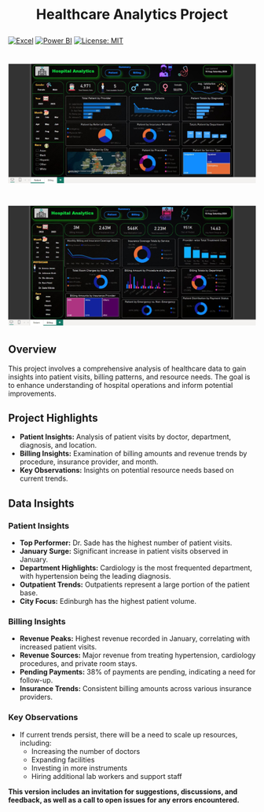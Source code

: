 # <p align ="center"> Healthcare Analytics Project

[![Excel](https://img.shields.io/badge/Excel-365-blue.svg)](https://www.microsoft.com/en-us/microsoft-365/excel)
[![Power BI](https://img.shields.io/badge/Power%20BI-Desktop-yellow.svg)](https://powerbi.microsoft.com/)
[![License: MIT](https://img.shields.io/badge/License-MIT-yellow.svg)](https://opensource.org/licenses/MIT)

# <p align ="center">![Pic](https://github.com/Pandat-0052/Healthcare-Analytics-Project-Hospital-Provider-Power-BI/blob/main/Patient.JPG)</p>
# <p align ="center">![Pic](https://github.com/Pandat-0052/Healthcare-Analytics-Project-Hospital-Provider-Power-BI/blob/main/Billing.JPG)</p>

## Overview

This project involves a comprehensive analysis of healthcare data to gain insights into patient visits, billing patterns, and resource needs. The goal is to enhance understanding of hospital operations and inform potential improvements.

## Project Highlights

- **Patient Insights:** Analysis of patient visits by doctor, department, diagnosis, and location.
- **Billing Insights:** Examination of billing amounts and revenue trends by procedure, insurance provider, and month.
- **Key Observations:** Insights on potential resource needs based on current trends.

## Data Insights

### Patient Insights
- **Top Performer:** Dr. Sade has the highest number of patient visits.
- **January Surge:** Significant increase in patient visits observed in January.
- **Department Highlights:** Cardiology is the most frequented department, with hypertension being the leading diagnosis.
- **Outpatient Trends:** Outpatients represent a large portion of the patient base.
- **City Focus:** Edinburgh has the highest patient volume.

### Billing Insights
- **Revenue Peaks:** Highest revenue recorded in January, correlating with increased patient visits.
- **Revenue Sources:** Major revenue from treating hypertension, cardiology procedures, and private room stays.
- **Pending Payments:** 38% of payments are pending, indicating a need for follow-up.
- **Insurance Trends:** Consistent billing amounts across various insurance providers.

### Key Observations
- If current trends persist, there will be a need to scale up resources, including:
  - Increasing the number of doctors
  - Expanding facilities
  - Investing in more instruments
  - Hiring additional lab workers and support staff

**This version includes an invitation for suggestions, discussions, and feedback, as well as a call to open issues for any errors encountered.**




